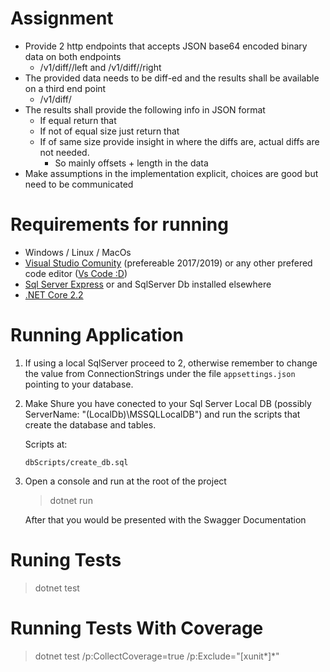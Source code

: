 # Assignment

- Provide 2 http endpoints that accepts JSON base64 encoded binary data on both endpoints
  - <host>/v1/diff/<ID>/left and <host>/v1/diff/<ID>/right 
- The provided data needs to be diff-ed and the results shall be available on a third end point 
  - <host>/v1/diff/<ID> 
- The results shall provide the following info in JSON format 
  - If equal return that 
  - If not of equal size just return that 
  - If of same size provide insight in where the diffs are, actual diffs are not needed. 
	- So mainly offsets + length in the data 
- Make assumptions in the implementation explicit, choices are good but need to be communicated 
 

# Requirements for running
- Windows / Linux / MacOs
- [Visual Studio Comunity](https://visualstudio.microsoft.com/vs/community/) (prefereable 2017/2019) or any other prefered code editor ([Vs Code :D](https://code.visualstudio.com/))
- [Sql Server Express](https://www.microsoft.com/en-us/sql-server/sql-server-editions-express) or and SqlServer Db installed elsewhere
- [.NET Core 2.2](https://dotnet.microsoft.com/download/dotnet-core/2.2)

# Running Application
1. If using a local SqlServer proceed to 2, otherwise remember to change the value from ConnectionStrings under the file `appsettings.json` pointing to your database.
2. Make Shure you have conected to your Sql Server Local DB (possibly ServerName: "(LocalDb)\MSSQLLocalDB")
and run the scripts that create the database and tables.

	Scripts at:

   `dbScripts/create_db.sql`

2. Open a console and run at the root of the project
   > dotnet run

	After that you would be presented with the Swagger Documentation

# Runing Tests
> dotnet test

# Running Tests With Coverage
> dotnet test /p:CollectCoverage=true /p:Exclude="[xunit*]*"
